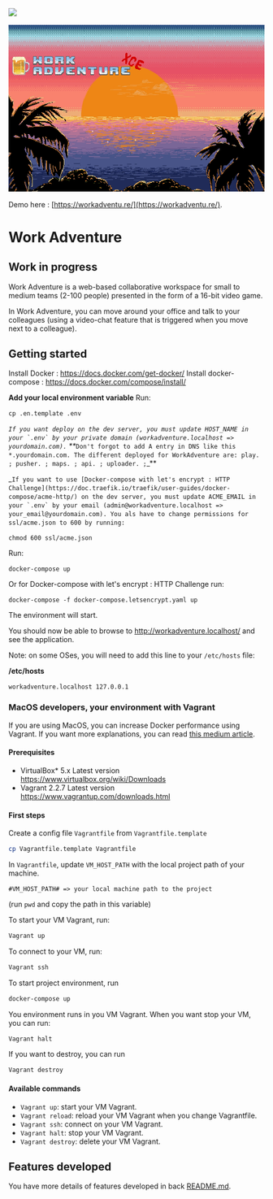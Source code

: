 ![](https://github.com/thecodingmachine/workadventure/workflows/Continuous%20Integration/badge.svg)

![WorkAdventure landscape image](README-INTRO.jpg)

Demo here : [https://workadventu.re/](https://workadventu.re/).

# Work Adventure

## Work in progress

Work Adventure is a web-based collaborative workspace for small to medium teams (2-100 people) presented in the form of a
16-bit video game.

In Work Adventure, you can move around your office and talk to your colleagues (using a video-chat feature that is
triggered when you move next to a colleague).


## Getting started

Install Docker : https://docs.docker.com/get-docker/
Install docker-compose : https://docs.docker.com/compose/install/

**Add your local environment variable**
Run:

```
cp .en.template .env
```
_``If you want deploy on the dev server, you must update HOST_NAME in your `.env` by your private domain (workadventure.localhost => yourdomain.com).``
**_``Don't forgot to add A entry in DNS like this *.yourdomain.com. The different deployed for WorkAdventure are: play. ; pusher. ; maps. ; api. ; uploader. ;``_**

_``If you want to use [Docker-compose with let's encrypt : HTTP Challenge](https://doc.traefik.io/traefik/user-guides/docker-compose/acme-http/) on the dev server, you must update ACME_EMAIL in your `.env` by your email (admin@workadventure.localhost => your_email@yourdomain.com). You als have to change permissions for ssl/acme.json to 600 by running:``
```
chmod 600 ssl/acme.json
```

Run:

```
docker-compose up
```

Or for Docker-compose with let's encrypt : HTTP Challenge run:

```
docker-compose -f docker-compose.letsencrypt.yaml up
```


The environment will start.

You should now be able to browse to http://workadventure.localhost/ and see the application.

Note: on some OSes, you will need to add this line to your `/etc/hosts` file:

**/etc/hosts**
```
workadventure.localhost 127.0.0.1
```

### MacOS developers, your environment with Vagrant

If you are using MacOS, you can increase Docker performance using Vagrant. If you want more explanations, you can read [this medium article](https://medium.com/better-programming/vagrant-to-increase-docker-performance-with-macos-25b354b0c65c).

#### Prerequisites

- VirtualBox*	5.x	Latest version	https://www.virtualbox.org/wiki/Downloads
- Vagrant	2.2.7	Latest version	https://www.vagrantup.com/downloads.html

#### First steps

Create a config file `Vagrantfile` from `Vagrantfile.template`

```bash
cp Vagrantfile.template Vagrantfile
```

In `Vagrantfile`, update `VM_HOST_PATH` with the local project path of your machine.

```
#VM_HOST_PATH# => your local machine path to the project

```

(run `pwd` and copy the path in this variable)

To start your VM Vagrant, run:

```bash
Vagrant up
```

To connect to your VM, run:


```bash
Vagrant ssh
```

To start project environment, run

```bash
docker-compose up
```

You environment runs in you VM Vagrant. When you want stop your VM, you can run:

````bash
Vagrant halt
````

If you want to destroy, you can run

````bash
Vagrant destroy
````

#### Available commands

* `Vagrant up`: start your VM Vagrant.
* `Vagrant reload`: reload your VM Vagrant when you change Vagrantfile.
* `Vagrant ssh`: connect on your VM Vagrant.
* `Vagrant halt`: stop your VM Vagrant.
* `Vagrant destroy`: delete your VM Vagrant.

## Features developed
You have more details of features developed in back [README.md](./back/README.md).

